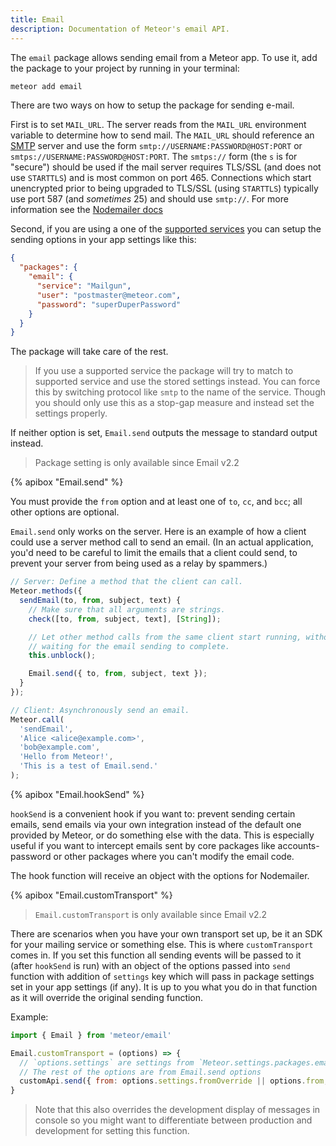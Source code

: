 ```yaml
---
title: Email
description: Documentation of Meteor's email API.
---
```


The `email` package allows sending email from a Meteor app. To use it, add the
package to your project by running in your terminal:

```bash
meteor add email
```

There are two ways on how to setup the package for sending e-mail.

First is to set `MAIL_URL`. The server reads from the `MAIL_URL` environment
variable to determine how to send mail. The `MAIL_URL` should reference an
[SMTP](https://en.wikipedia.org/wiki/Simple_Mail_Transfer_Protocol) server and
use the form `smtp://USERNAME:PASSWORD@HOST:PORT` or
`smtps://USERNAME:PASSWORD@HOST:PORT`.  The `smtps://` form (the `s` is for
"secure") should be used if the mail server requires TLS/SSL (and does not use
`STARTTLS`) and is most common on port 465.  Connections which start unencrypted
prior to being upgraded to TLS/SSL (using `STARTTLS`) typically use port 587
(and _sometimes_ 25) and should use `smtp://`.  For more information see the
[Nodemailer docs](https://nodemailer.com/smtp/)

Second, if you are using a one of the [supported services](https://nodemailer.com/smtp/well-known/#supported-services) 
you can setup the sending options in your app settings like this:

```json
{
  "packages": {
    "email": {
      "service": "Mailgun",
      "user": "postmaster@meteor.com",
      "password": "superDuperPassword"
    }
  }
}
```
The package will take care of the rest.

> If you use a supported service the package will try to match to supported service and use the stored settings instead.
> You can force this by switching protocol like `smtp` to the name of the service.
> Though you should only use this as a stop-gap measure and instead set the settings properly.

If neither option is set, `Email.send` outputs the message to standard output
instead.

> Package setting is only available since Email v2.2

{% apibox "Email.send" %}

You must provide the `from` option and at least one of `to`, `cc`, and `bcc`;
all other options are optional.

`Email.send` only works on the server. Here is an example of how a
client could use a server method call to send an email. (In an actual
application, you'd need to be careful to limit the emails that a
client could send, to prevent your server from being used as a relay
by spammers.)

```js
// Server: Define a method that the client can call.
Meteor.methods({
  sendEmail(to, from, subject, text) {
    // Make sure that all arguments are strings.
    check([to, from, subject, text], [String]);

    // Let other method calls from the same client start running, without
    // waiting for the email sending to complete.
    this.unblock();

    Email.send({ to, from, subject, text });
  }
});

// Client: Asynchronously send an email.
Meteor.call(
  'sendEmail',
  'Alice <alice@example.com>',
  'bob@example.com',
  'Hello from Meteor!',
  'This is a test of Email.send.'
);
```

{% apibox "Email.hookSend" %}

`hookSend` is a convenient hook if you want to: prevent sending certain emails, 
send emails via your own integration instead of the default one provided by
Meteor, or do something else with the data. This is especially useful
if you want to intercept emails sent by core packages like accounts-password
or other packages where you can't modify the email code.

The hook function will receive an object with the options for Nodemailer.

{% apibox "Email.customTransport" %}

> `Email.customTransport` is only available since Email v2.2

There are scenarios when you have your own transport set up, be it an SDK 
for your mailing service or something else. This is where `customTransport` 
comes in. If you set this function all sending events will be passed to it
(after `hookSend` is run) with an object of the options passed into `send` 
function with addition of `settings` key which will pass in package settings
set in your app settings (if any). It is up to you what you do in that function
as it will override the original sending function.

Example:
```javascript
import { Email } from 'meteor/email'

Email.customTransport = (options) => {
  // `options.settings` are settings from `Meteor.settings.packages.email`
  // The rest of the options are from Email.send options
  customApi.send({ from: options.settings.fromOverride || options.from, to: options.to, message: options.html || options.text });
}
```

> Note that this also overrides the development display of messages in console
> so you might want to differentiate between production and development for 
> setting this function.
